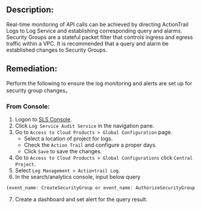## Description:

Real-time monitoring of API calls can be achieved by directing ActionTrail Logs to Log Service and establishing corresponding query and alarms. Security Groups are a stateful packet filter that controls ingress and egress traffic within a VPC. It is recommended that a query and alarm be established changes to Security Groups.

## Remediation:

Perform the following to ensure the log monitoring and alerts are set up for security group changes。

### From Console:

1. Logon to [SLS Console](https://sls.console.aliyun.com/).
2. Click `Log Service Audit Service` in the navigation pane.
3. Go to `Access to Cloud Products > Global Configuration` page.
   - Select a location of project for logs.
   - Check the `Action Trail` and configure a proper days.
   - Click `Save` to save the changes.
4. Go to `Access to Cloud Products > Global Configurations` click `Central Project`.
5. Select `Log Management > Actiontrail Log`.
6. In the search/analytics console, input below query

```bash
(event_name: CreateSecurityGroup or event_name: AuthorizeSecurityGroup or event_name: AuthorizeSecurityGroupEgress or event_name: RevokeSecurityGroup or event_name: RevokeSecurityGroupEgress or event_name: JoinSecurityGroup or event_name: LeaveSecurityGroup or event_name: DeleteSecurityGroup or event_name: ModifySecurityGroupPolicy) | select count(1) as cnt
```

7. Create a dashboard and set alert for the query result.